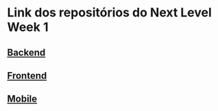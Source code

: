 # Link dos repositórios do Next Level Week 1

## [Backend](https://github.com/luindayk/nlw-node-server)

## [Frontend](https://github.com/luindayk/nlw-react-web)

## [Mobile](https://github.com/luindayk/nlw-react-mobile)
